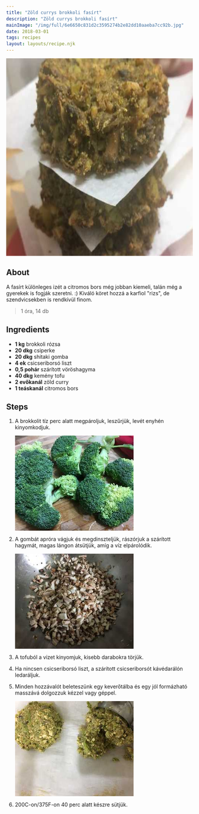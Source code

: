 ```yaml
---
title: "Zöld currys brokkoli fasírt"
description: "Zöld currys brokkoli fasírt"
mainImage: "/img/full/6e6650c831d2c3595274b2e82dd10aaeba7cc92b.jpg"
date: 2018-03-01
tags: recipes
layout: layouts/recipe.njk
---
```

                            
<p align="center"><a href="https://cookpad.com/hu/receptek/4506960-zold-currys-brokkoli-fasirt" rel="Recipe source page"><img width="751" height="532" src="/img/full/6e6650c831d2c3595274b2e82dd10aaeba7cc92b.jpg"/></a></p>

## About
<p class="mb-sm">A fasírt különleges izét a citromos bors még jobban kiemeli, talán még a gyerekek is fogják szeretni. :)  Kiváló köret hozzá a karfiol "rizs", de szendvicsekben is rendkívül finom.</p>

> 1 óra, 14 db 

## Ingredients
* **1 kg** brokkoli rózsa
* **20 dkg** csiperke
* **20 dkg** shitaki gomba
* **4 ek** csicseriborsó liszt
* **0,5 pohár** szárított vöröshagyma
* **40 dkg** kemény tofu
* **2 evőkanál** zöld curry
* **1 teáskanál** citromos bors

## Steps

1. A brokkolit tíz perc alatt megpároljuk, leszűrjük, levét enyhén kinyomkodjuk.
 
    <p><img width="320" height="256" align="left" src="/img/full/eb54ea8001c8bb1e7e4c367fe214e288320ca4c1.jpg"/></p><div style="clear: both"/>

2. A gombát apróra vágjuk és megdinszteljük, rászórjuk a szárított hagymát, magas lángon átsütjük, amíg a víz elpárolódik.
 
    <p><img width="320" height="256" align="left" src="/img/full/3c27fed7909eccb93fc10c572f195fe4d2e86e69.jpg"/></p><div style="clear: both"/>

3. A tofuból a vizet kinyomjuk, kisebb darabokra törjük.
 
    <div style="clear: both"/>

4. Ha nincsen csicseriborsó liszt, a szárított csicseriborsót kávédarálón ledaráljuk.
 
    <div style="clear: both"/>

5. Minden hozzávalót beleteszünk egy keverőtálba és egy jól formázható masszává dolgozzuk kézzel vagy géppel.
 
    <p><img width="320" height="256" align="left" src="/img/full/75e324726e82307db64bca4b7cf446a59ece611b.jpg"/></p><div style="clear: both"/>

6. 200C-on/375F-on 40 perc alatt készre sütjük.
 
    <div style="clear: both"/>

